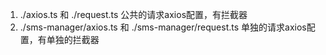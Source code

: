 1. ./axios.ts 和 ./request.ts 公共的请求axios配置，有拦截器
2. ./sms-manager/axios.ts 和 ./sms-manager/request.ts 单独的请求axios配置，有单独的拦截器